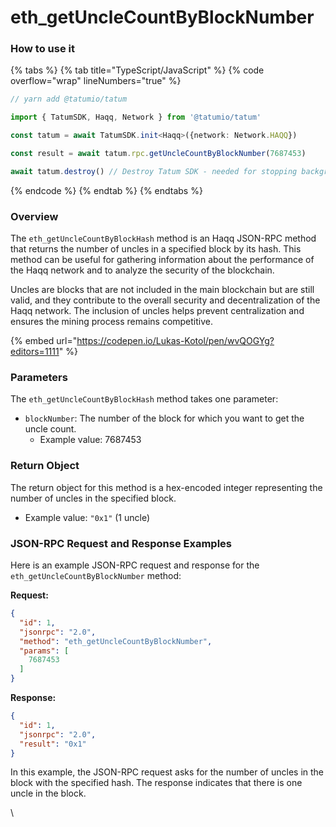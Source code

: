 # eth\_getUncleCountByBlockNumber

### How to use it

{% tabs %}
{% tab title="TypeScript/JavaScript" %}
{% code overflow="wrap" lineNumbers="true" %}
```typescript
// yarn add @tatumio/tatum

import { TatumSDK, Haqq, Network } from '@tatumio/tatum'

const tatum = await TatumSDK.init<Haqq>({network: Network.HAQQ})

const result = await tatum.rpc.getUncleCountByBlockNumber(7687453)

await tatum.destroy() // Destroy Tatum SDK - needed for stopping background jobs
```
{% endcode %}
{% endtab %}
{% endtabs %}

### Overview

The `eth_getUncleCountByBlockHash` method is an Haqq JSON-RPC method that returns the number of uncles in a specified block by its hash. This method can be useful for gathering information about the performance of the Haqq network and to analyze the security of the blockchain.

Uncles are blocks that are not included in the main blockchain but are still valid, and they contribute to the overall security and decentralization of the Haqq network. The inclusion of uncles helps prevent centralization and ensures the mining process remains competitive.



{% embed url="https://codepen.io/Lukas-Kotol/pen/wvQOGYg?editors=1111" %}

### Parameters

The `eth_getUncleCountByBlockHash` method takes one parameter:

* `blockNumber`: The number of the block for which you want to get the uncle count.
  * Example value: 7687453

### Return Object

The return object for this method is a hex-encoded integer representing the number of uncles in the specified block.

* Example value: `"0x1"` (1 uncle)

### JSON-RPC Request and Response Examples

Here is an example JSON-RPC request and response for the `eth_getUncleCountByBlockNumber` method:

**Request:**

```json
{
  "id": 1,
  "jsonrpc": "2.0",
  "method": "eth_getUncleCountByBlockNumber",
  "params": [
    7687453
  ]
}
```

**Response:**

```json
{
  "id": 1,
  "jsonrpc": "2.0",
  "result": "0x1"
}
```

In this example, the JSON-RPC request asks for the number of uncles in the block with the specified hash. The response indicates that there is one uncle in the block.

\
